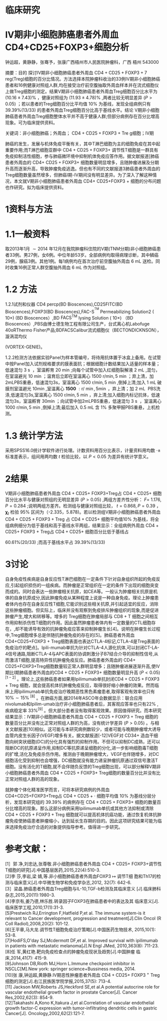 # 临床研究

# IV期非小细胞肺癌患者外周血CD4+CD25+FOXP3+细胞分析

钟运超，黄静静，张骞予，张康广西梧州市人民医院肿瘤科，广西 梧州 543000

摘要：目的 探讨IV期非小细胞肺癌患者外周血 $\mathrm { C D 4 + C D 2 5 + F O X P 3 + 7 }$ reg(Treg)细胞的百分比情况。方法选择本院肿瘤科收治的33例IV期非小细胞肺癌患者和16例健康对照组人群,均在接受治疗前空腹抽取外周血样本并在流式细胞仪上做Treg细胞的测定。结果V期非小细胞肺癌患者外周血Treg细胞百分比水平为 $( 1 0 . 1 6 { \pm } 7 . 4 3 ) \%$ ，健康对照组为 $( 1 1 . 9 3 { \pm } 4 . 7 8 ) \%$ ,两者比较无明显差异 $( P { > } 0 . 0 5 )$ ；若以患者的Treg细胞百分比平均值 $10 \%$ 为基线，发现全组病例只有 $3 9 . 3 9 \% \big ( 1 3 / 3 3 \big )$ 的患者外周血Treg细胞百分比高于基线水平。结论 V期非小细胞肺癌患者外周血Treg细胞整体水平并不高于健康人群;但部分病例存在百分比增高现象。可为临床提供资料。

关键词：非小细胞肺癌；外周血； $\mathrm { C D 4 + C D 2 5 + F O X P 3 + T r e }$ g细胞；IV期

肺癌的发生，发展与机体免疫平衡有关，其中T淋巴细胞为主的细胞免疫在其中起重要作用;而T淋巴细胞亚群中 $\mathrm { C D 4 + C D 2 5 + F O X P 3 + }$ 调节性T细胞是一群具有免疫抑制活性细胞，参与肺癌微环境中抑制机体免疫应答作用。据文献报道[肺癌患者外周血的 $\mathrm { C D 4 + }$ $\mathrm { C D } 2 5 { + } \mathrm { F O X P } 3 { + }$ 细胞数量明显增多，且随肿瘤进展及分期升高而逐渐升高，导致肿瘤免疫逃逸。但也有不同的文献报道3肺癌患者外周血的Treg细胞数量虽然增多，但肺癌I期-IV期间没有明显差异。为了深入了解这种情况，本文就V期非小细胞肺癌患者外周血 $\mathrm { C D 4 + }$ CD25+FOXP3 $+$ 细胞的分布问题也作研究。拟为临床提供资料。

# 1资料与方法

# 1.1一般资料

取2013年1月 ${ \sim } 2 0 1 4$ 年12月在我院肿瘤科住院的V期(TNM分期)非小细胞肺癌患者33例。男27例，女6例。中位年龄53岁。全部病例均取得病理诊断，其中鳞癌29例，腺癌3例。其他1例。每1病例均在首次治疗前空腹抽外周血 $6 ~ \mathrm { m L }$ 送检。同时收集16例正常人群空腹抽外周血 $6 ~ \mathrm { m L }$ 作为对照组。

# 1.2 方法

1.2.1试剂和仪器 CD4 percp(BD Bioscences),CD25FITC(BD Bioscences),FOXP3(BD Bioscences),FAC-${ \mathrm { S } } ^ { ^ { \mathrm { T M } } }$ Permeabilizing Solution2 ( $1 0 \times )$ (BD Bioscences）,BD $\mathrm { F A C S ^ { \mathrm { T M } } }$ lysing Solution ( $1 0 \times )$ （BD Bioscences）,PBS由博士德生物工程有限公司生产，台式离心机Labofuge 40oRThermo Fisher产品;BDFACSCalibur流式细胞仪（BECTONDICKNSON），漩涡混均仪

(VORTEX-GENIE)。

1.2.2检测方法依据实验Panel为样本管编号，将待用抗体置于冰盒上备用。在试管中按Panel加入试剂规格要求的膜表面抗；根据细胞计数结果加入适量的样本量；低速混匀 $3 \mathrm { ~ s ~ }$ ，室温孵育 $2 0 ~ \mathrm { { m i n } }$ ;向每个试管中加入红细胞裂解液 $2 ~ \mathrm { m L }$ ,混匀，在室温避光 $1 0 ~ \mathrm { m i n }$ ；温育后立即在室温离心 $1 5 0 0 \ \mathrm { r / m i n } , 5 \ \mathrm { m i n }$ ；弃上清，加2mLPBS重悬，低速混匀3s，室温离心 $1 5 0 0 \ \mathrm { r / m i n } , 5 \ \mathrm { m i n }$ ,倒掉上清;加入 $1 ~ \mathrm { m L }$ 破膜剂室温避光 $1 0 \mathrm { m i n }$ ,室温离心 $\boldsymbol { 1 5 0 0 } \ : \mathrm { r / }$ $\operatorname* { m i n } , 5 \operatorname* { m i n }$ ，弃上清；加 $2 { \mathrm { ~ m L ~ } }$ PBS洗涤,低速混匀3s,室温离心 $1 5 0 0 \ \mathrm { r / m i n } , 5 \ \mathrm { m i n }$ ，弃上清;加入细胞内标记抗体，低速混匀3s，室温孵育 $3 0 \mathrm { m i n }$ ；向试管中加2mLPBS重悬，低速混匀 $3 \mathrm { ~ s ~ }$ ，室温离心 $1 0 0 0 \ \mathrm { r / m i n } , 5 \ \mathrm { m i n }$ ,倒掉上清;最后加入 $0 . 5 ~ \mathrm { m L }$ 含 $1 \%$ 多聚甲醛PBS重悬，上机检测。

# 1.3 统计学方法

采用SPSS16.0统计学软件进行处理。计数资料用百分比表示，计量资料用均数 $\cdot \pm$ 标准差表示，组间用两均数 $t$ 检验比较，以 $P { < } 0 . 0 5$ 为差异有统计学意义。

# 2结果

V期非小细胞肺癌患者外周血 $\mathrm { C D 4 + C D 2 5 + }$ FOXP3+Treg占 $\mathrm { C D 4 + C D 2 5 + }$ 细胞百分比水平与健康对照组的无明显差异 $( P { > } 0 . 0 5 )$ ,两组方差齐性分析： $F =$ 1.176, $P { = } 0 . 2 8 4$ ;说明两组方差齐。检测组与健康对照组比较， $t { = } 0 . 8 6 8 , P { = } 0 . 3 9$ ， $\mathbf { \chi } _ { t }$ 检验 $9 5 \%$ 区间为（-2.335，5.878)。若以检测组V期非小细胞肺癌患者外周血$\mathrm { C D 4 + C D 2 5 + F O X P 3 + T r e g }$ 占 $\mathrm { C D 4 + C D 2 5 + }$ 细胞平均值$10 \%$ 为基线，将全组病例细分为低于基线和高于基线水平两组，结果显示：全组病例外周血 $\mathrm { C D 4 + C D 2 5 + }$ FOXP3 $+$ Treg占 $\mathrm { C D 4 + C D 2 5 + }$ 细胞百分比低于基线占

$6 0 . 6 1 \% ( 2 0 / 3 3 )$ ;而高于基线水平占 $3 9 . 3 9 \% \big ( 1 3 / 3 3 \big )$

# 3讨论

自身免疫性疾病是自身反应性T淋巴细胞在一定条件下针对自身组织所起的免疫反应,引起组织损伤的一组疾病。而肿瘤是正常组织在一定的条件下出现的细胞突变而成的。同时会表达一些肿瘤相关抗原，如CEA等。一般认为肿瘤相关抗原是机体的自身抗原成分,因此肿瘤免疫从某种程度上说是一种自身免疫。理论上肿瘤患者体内也存在自身反应性T细胞,它能识别这些相关抗原,并引起适宜的反应，消除这些肿瘤细胞。但实际上，临床并没有观察到免疫排斥肿瘤组织的现象,而是促进肿瘤产生,增大和转移等。增多的 Treg细胞在肿瘤局部与 $\mathrm { C D 8 + T }$ 细胞之间相互作用抑制杀伤性T细胞的作用。因此虽然肿瘤患者体内有一定数量的CTL细胞存在，,却不能诱导有效的抗肿瘤免疫应答来抑制肿瘤生长[4]。说明在肿瘤生长过程中,Treg细胞增多总是伴随抗肿瘤免疫的存在的[5]。肺癌患者外周血CD4+CD25+FOXP3 $+$ Treg细胞表面也表达CTLA-4标记,CTLA-4是Treg表面的免疫治疗的靶点]。Ipili-mumab单抗为针对CTLA-4人源化抗体,可以封闭CT-LA-4信号通路,阻断CTLA-4与APC表面的协调刺激分子B7结合介导的抑制性信号,从而激活T细胞,提高特异性抗肿瘤免疫反应。肺癌患者外周血的 $\mathrm { C D 4 + }$ CD25+FOXP3+Treg细胞数量较正常人群明显增多；且随肿瘤进展逐渐升高,使IV期比I期肺癌患者外周血的$\mathrm { C D 4 + C D 2 5 + F O X P 3 + }$ 细胞数量明显升高 $( P { < } 0 . 0 5 ) ^ { [ 1 - 2 ] }$ 。理论上,这些肺癌患者如果用Ipilimumab单抗封闭$\mathrm { C D 4 + C D 2 5 + F O X P 3 + T r e g }$ 细胞，就会提高机体抗肿瘤免疫反应，取得很好缩小肿瘤的效果。然而临床上用Ipilimumab单抗免疫治疗晚期恶性黑色素瘤患者,取得客观有效率也只有 $1 0 \% { \sim } 1 5 \% ^ { \ [ 8 ] }$ 。在肺癌方面,据2014年ASCO年会数据显示：联合应用nivolumab和Ipilim-umab治疗非小细胞肺癌患者后，其客观应答率也只有$22 \%$ ,疾病稳定率 $3 3 \% ^ { [ 9 ] }$ 。但大部分患者没有取得客观效果。原因值得研究。而本研究结果显示：IV期非小细胞肺癌患者外周血 $\mathrm { C D 4 + C D 2 5 + F O X P 3 + T r e g }$ 细胞的数量百分比并没有比正常对照组人群的为高，没有统计学差异 $( P { > } 0 . 0 5 )$ 。与相关文献报道[10]相似。这可能与本研究病例数较少，或者可能与晚期肿瘤增大诱导血管内皮生长因子(VEGF)增多有关。据文献报道[-12]VEGF对 $\mathrm { C D } 3 4 +$ 造血干细胞向树突状细胞(DC)的分化具有强烈的抑制作用。不但可以抑制DC成熟，还可以阻断DC的抗原递呈作用,抑制DC等抗原递呈细胞的分化,进一步影响细胞毒T细胞的扩增,活化及免疫杀伤作用。推测由于晚期肿瘤增大，VEGF也伴随增多，对DC细胞活化受到抑制也会增强，DC细胞就没有能力递呈肿瘤抗原通过双信号激活T细胞。没有活化的T细胞,就不会伴随负反馈的Treg细胞出现，可以部分解释V期非小细胞肺癌患者外周血 $\mathrm { C D 4 + C D 2 5 + F O X P 3 + }$ Treg细胞的数量百分比并没有比正常对照组人群的高的现象。

就肿瘤个体化精准医学而言，可将本研究病例的外周血CD4+CD25+FOXP3+Treg占 $\mathrm { C D 4 + C D } 2 5 + \cdot$ 细胞平均值 $10 \%$ 为基线分层分析，发现本研究组的 $3 9 . 3 9 \%$ 的病例存在 $\mathrm { C D 4 + C D 2 5 + F O X P 3 + }$ 细胞的数量百分比增高的现象。那么这部分病例采用Ipilimumab单抗或其他方法抑制或清除 $\mathrm { C D 4 + C D 2 5 + F O X P 3 + T r e g }$ 细胞就可以提高机体抗癌功能，通过恢复机体抗肿瘤免疫使肺癌患者肿瘤缩小，达到延长生存期的目的。因此这项研究结果可能为临床选择免疫治疗合适的对象提供指导参考。值得进一步研究。

# 参考文献：

[1］郭 净,刘忠达,张尊敬.非小细胞肺癌患者外周血 $\mathrm { C D 4 + C D 2 5 + }$ FOXP3+调节性T细胞的研究[J].中国基层医药,2015,22(4):510-3.   
[2]李 莎,李岩,梁 婧,等.非小细胞肺癌患者外周血FOXP3 $\mapsto$ 调节T细 胞和Th17的检测与临床意义[J].中华微生物学和免疫学杂志,2012, 32(7): 642-6.   
[3］梁晶.肺癌患者外周血Treg细胞与IL-10,TGF-b检测及其临床意义 [J].临床肺科杂志,2015,20(11):1980-3.   
[4]李京有,姜乃德,林乐胜.转录因子FOXP3在肺癌患者中的表达及其 临床意义[J].临床医学工程,2010,17(1):31-3.   
[5]Prestwich RJ,Errington F,Hatfield P,et al. The immune system-is it relevant to Cancer development, progression and treatment[J].Clin Oncol (R Coll Radiol),2008,20(2): 101-12.   
[6]王平章,马大龙.调节性T细胞免疫治疗策略[J].中国医药生物技术, 2015,10(1): 53-8.   
[7]HodiFS,O'day SJ,Mcdermott DF,et al. Improved survival with ipilimumab in patients with metastatic melanoma[J].N Engl JMed, 2010,363(8): 711-23.   
[8]任 军,黄红艳.靶向免疫检查点的肿瘤免疫现状及趋势[J].中国肿瘤 临床,2014,41(7): 415-9.   
[9]Johnson DB,Rioth MJ,Horn L.Immune checkpoint inhibitor in NSCLC[M].New york: springer science+Bussiness media, 2014.   
[10]张 康,钟运超,黄静静.IV期恶性肿瘤患者外周血 $\mathrm { C D 4 + C D 2 5 + }$ FOXP3 $^ +$ Treg 细胞的测定[J].右江民族医学院学报,2015,37(5): 713-4.   
[11] Jackson MW,Roberts JS,Heckford SE,et al.A potential autocrine role for vascular endothelial growth factor in prostate Cancer[J]. Cancer Res,2002,62(3): 854-9.   
[12]Takahashi A,Kono K,Itakura J,et al.Correlation of vascular endothelial growth factor-C expression with tumor-infiltrating dendritic cells in gastric Cancer[J]. Oncology,2002,62(2):121-7.